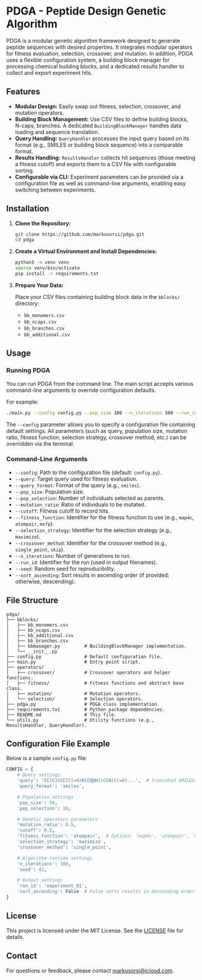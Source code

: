 # PDGA - Peptide Design Genetic Algorithm

PDGA is a modular genetic algorithm framework designed to generate peptide sequences with desired properties. It integrates modular operators for fitness evaluation, selection, crossover, and mutation. In addition, PDGA uses a flexible configuration system, a building block manager for processing chemical building blocks, and a dedicated results handler to collect and export experiment hits.

## Features

- **Modular Design:** Easily swap out fitness, selection, crossover, and mutation operators.
- **Building Block Management:** Use CSV files to define building blocks, N-caps, branches. A dedicated `BuildingBlockManager` handles data loading and sequence translation.
- **Query Handling:** `QueryHandler` processes the input query based on its format (e.g., SMILES or building block sequence) into a comparable format.
- **Results Handling:** `ResultsHandler` collects hit sequences (those meeting a fitness cutoff) and exports them to a CSV file with configurable sorting.
- **Configurable via CLI:** Experiment parameters can be provided via a configuration file as well as command-line arguments, enabling easy switching between experiments.

## Installation

1. **Clone the Repository:**

   ```bash
   git clone https://github.com/markusorsi/pdga.git
   cd pdga
   ```

2. **Create a Virtual Environment and Install Dependencies:**

   ```bash
   python3 -m venv venv
   source venv/bin/activate
   pip install -r requirements.txt
   ```

3. **Prepare Your Data:**

   Place your CSV files containing building block data in the `bblocks/` directory:
   - `bb_monomers.csv`
   - `bb_ncaps.csv`
   - `bb_branches.csv`
   - `bb_additional.csv`

## Usage

### Running PDGA

You can run PDGA from the command line. The main script accepts various command-line arguments to override configuration defaults.

For example:

```bash
./main.py --config config.py --pop_size 100 --n_iterations 500 --run_id experiment_01
```

The `--config` parameter allows you to specify a configuration file containing default settings. All parameters (such as query, population size, mutation ratio, fitness function, selection strategy, crossover method, etc.) can be overridden via the terminal.

### Command-Line Arguments

- `--config`: Path to the configuration file (default: `config.py`).
- `--query`: Target query used for fitness evaluation.
- `--query_format`: Format of the query (e.g., `smiles`).
- `--pop_size`: Population size.
- `--pop_selection`: Number of individuals selected as parents.
- `--mutation_ratio`: Ratio of individuals to be mutated.
- `--cutoff`: Fitness cutoff to record hits.
- `--fitness_function`: Identifier for the fitness function to use (e.g., `map4c`, `atompair`, `mxfp`).
- `--selection_strategy`: Identifier for the selection strategy (e.g., `maximize`).
- `--crossover_method`: Identifier for the crossover method (e.g., `single_point`, `skip`).
- `--n_iterations`: Number of generations to run.
- `--run_id`: Identifier for the run (used in output filenames).
- `--seed`: Random seed for reproducibility.
- `--sort_ascending`: Sort results in ascending order (if provided; otherwise, descending).

## File Structure

```
pdga/
├── bblocks/
│   ├── bb_monomers.csv
│   ├── bb_ncaps.csv
│   ├── bb_additional.csv
│   ├── bb_branches.csv
│   ├── bbmanager.py         # BuildingBlockManager implementation.
│   └── __init__.py
├── config.py                # Default configuration file.
├── main.py                  # Entry point script.
├── operators/
│   ├── crossover/           # Crossover operators and helper functions.
│   ├── fitness/             # Fitness functions and abstract base class.
│   ├── mutation/            # Mutation operators.
│   └── selection/           # Selection operators.
├── pdga.py                  # PDGA class implementation.
├── requirements.txt         # Python package dependencies.
├── README.md                # This file.
└── utils.py                 # Utility functions (e.g., ResultsHandler, QueryHandler).
```

## Configuration File Example

Below is a sample `config.py` file:

```python
CONFIG = {
    # Query settings
    'query': 'CC(C)CCCCC(=O)N[C@@H](CCN)C(=O)...',  # truncated SMILES for target molecule
    'query_format': 'smiles',

    # Population settings
    'pop_size': 50,
    'pop_selection': 10,

    # Genetic operators parameters
    'mutation_ratio': 0.5,
    'cutoff': 0.5,
    'fitness_function': 'atompair',  # Options: 'map4c', 'atompair', 'mxfp'
    'selection_strategy': 'maximize',
    'crossover_method': 'single_point',

    # Algorithm runtime settings
    'n_iterations': 300,
    'seed': 42,

    # Output settings
    'run_id': 'experiment_01',
    'sort_ascending': False  # False sorts results in descending order (higher fitness first)
}
```

## License

This project is licensed under the MIT License. See the [LICENSE](LICENSE) file for details.

## Contact

For questions or feedback, please contact [markusorsi@icloud.com](mailto:markusorsi@icloud.com).